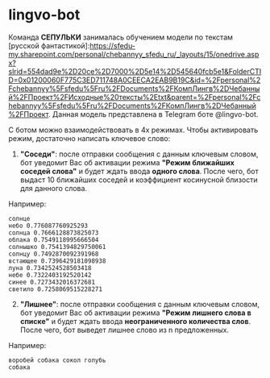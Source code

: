 # lingvo-bot

Команда **СЕПУЛЬКИ** занималась обучением модели по текстам [русской фантастикой]:https://sfedu-my.sharepoint.com/personal/chebannyy_sfedu_ru/_layouts/15/onedrive.aspx?slrid=554dad9e%2D20ce%2D7000%2D5e14%2D545640fcb5e1&FolderCTID=0x01200060F775C3ED711748A0CEECA2EAB9B19C&id=%2Fpersonal%2Fchebannyy%5Fsfedu%5Fru%2FDocuments%2FКомпЛингв%2DЧебанный%2FПроект%2FИсходные%20тексты%2Etxt&parent=%2Fpersonal%2Fchebannyy%5Fsfedu%5Fru%2FDocuments%2FКомпЛингв%2DЧебанный%2FПроект.
Данная модель представлена в Telegram боте @lingvo-bot.

С ботом можно взаимодействовать в 4х режимах. Чтобы активировать режим, достаточно написать ключевое слово:
  
  1. **"Соседи"**: после отправки сообщения с данным ключевым словом, бот уведомит Вас об активации режима **"Режим ближайших соседей слова"** и будет ждать ввода **одного слова**. После чего, бот выдаст 10 ближайших соседей и коэффициент косинусной близости для данного слова.
  
Например: 
```
солнце
небо 0.776087760925293
солнца 0.7666128873825073
облака 0.7549118995666504
солнышко 0.7541394829750061
солнцу 0.7492870092391968
встающее 0.7396429181098938
луна 0.7342524528503418
небе 0.7322403192520142
синее 0.7273432016372681
светило 0.7258069515228271
```
  2. **"Лишнее"**: после отправки сообщения с данным ключевым словом, бот уведомит Вас об активации режима **"Режим лишнего слова в списке"** и будет ждать ввода **неограниченного количества слов**. После чего, бот выведет лишнее слово из n предложенных.

Например: 
```
воробей собака сокол голубь
собака
```
